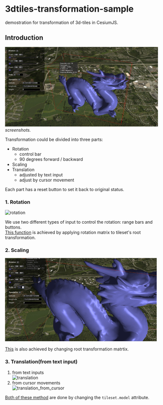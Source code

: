 # 3dtiles-transformation-sample
demostration for transformation of 3d-tiles in CesiumJS.

## Introduction
![screenshot](https://github.com/CrashedBboy/3dtiles-transformation-sample/raw/master/static/demo/screenshot.PNG)
*screenshots.*

Transformation could be divided into three parts:
* Rotation
    - control bar
    - 90 degrees forward / backward
* Scaling
* Translation
    - adjusted by text input
    - adjust by cursor movement

Each part has a reset button to set it back to original status.

### 1. Rotation
![rotation](https://github.com/CrashedBboy/3dtiles-transformation-sample/raw/master/static/demo/rotation.gif)  

We use two different types of input to control the rotation: range bars and buttons.  
[This function](https://github.com/CrashedBboy/3dtiles-transformation-sample/blob/master/static/js/index.js#L27) is achieved by applying rotation matrix to tileset's root transformation.

### 2. Scaling
![scaling](https://github.com/CrashedBboy/3dtiles-transformation-sample/raw/master/static/demo/scaling.gif)  

[This](https://github.com/CrashedBboy/3dtiles-transformation-sample/blob/master/static/js/index.js#L67) is also achieved by changing root transformation matrtix.

### 3. Translation(from text input)

1. from text inputs  
![translation](https://github.com/CrashedBboy/3dtiles-transformation-sample/raw/master/static/demo/translation.gif)  
2. from cursor movements  
![translation_from_cursor](https://github.com/CrashedBboy/3dtiles-transformation-sample/raw/master/static/demo/translation_by_cursor.gif)  

[Both of these method](https://github.com/CrashedBboy/3dtiles-transformation-sample/blob/master/static/js/index.js#L94) are done by changing the `tileset.model` attribute.
